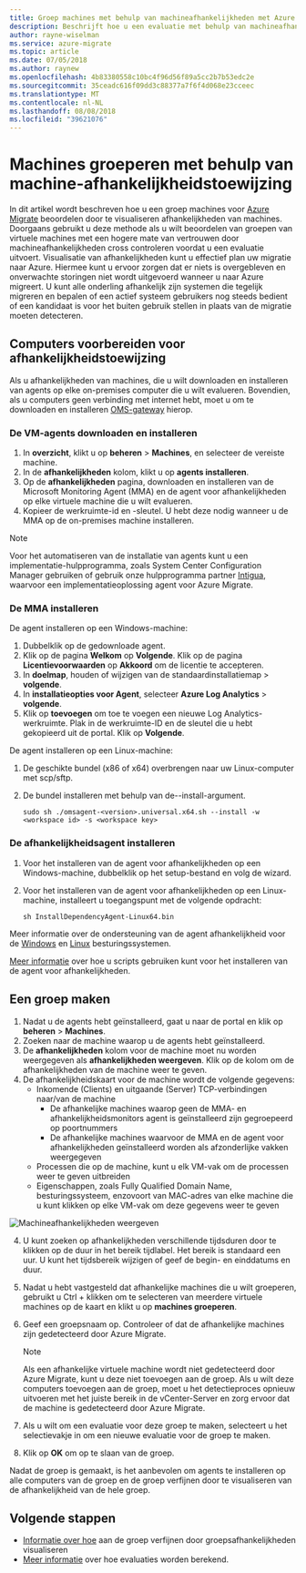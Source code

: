```yaml
---
title: Groep machines met behulp van machineafhankelijkheden met Azure Migrate | Microsoft Docs
description: Beschrijft hoe u een evaluatie met behulp van machineafhankelijkheden met de service Azure Migrate maakt.
author: rayne-wiselman
ms.service: azure-migrate
ms.topic: article
ms.date: 07/05/2018
ms.author: raynew
ms.openlocfilehash: 4b83380558c10bc4f96d56f89a5cc2b7b53edc2e
ms.sourcegitcommit: 35ceadc616f09dd3c88377a7f6f4d068e23cceec
ms.translationtype: MT
ms.contentlocale: nl-NL
ms.lasthandoff: 08/08/2018
ms.locfileid: "39621076"
---
```

# <a name="group-machines-using-machine-dependency-mapping"></a>Machines groeperen met behulp van machine-afhankelijkheidstoewijzing

In dit artikel wordt beschreven hoe u een groep machines voor [Azure Migrate](migrate-overview.md) beoordelen door te visualiseren afhankelijkheden van machines. Doorgaans gebruikt u deze methode als u wilt beoordelen van groepen van virtuele machines met een hogere mate van vertrouwen door machineafhankelijkheden cross controleren voordat u een evaluatie uitvoert. Visualisatie van afhankelijkheden kunt u effectief plan uw migratie naar Azure. Hiermee kunt u ervoor zorgen dat er niets is overgebleven en onverwachte storingen niet wordt uitgevoerd wanneer u naar Azure migreert. U kunt alle onderling afhankelijk zijn systemen die tegelijk migreren en bepalen of een actief systeem gebruikers nog steeds bedient of een kandidaat is voor het buiten gebruik stellen in plaats van de migratie moeten detecteren.


## <a name="prepare-machines-for-dependency-mapping"></a>Computers voorbereiden voor afhankelijkheidstoewijzing
Als u afhankelijkheden van machines, die u wilt downloaden en installeren van agents op elke on-premises computer die u wilt evalueren. Bovendien, als u computers geen verbinding met internet hebt, moet u om te downloaden en installeren [OMS-gateway](../log-analytics/log-analytics-oms-gateway.md) hierop.

### <a name="download-and-install-the-vm-agents"></a>De VM-agents downloaden en installeren
1. In **overzicht**, klikt u op **beheren** > **Machines**, en selecteer de vereiste machine.
2. In de **afhankelijkheden** kolom, klikt u op **agents installeren**.
3. Op de **afhankelijkheden** pagina, downloaden en installeren van de Microsoft Monitoring Agent (MMA) en de agent voor afhankelijkheden op elke virtuele machine die u wilt evalueren.
4. Kopieer de werkruimte-id en -sleutel. U hebt deze nodig wanneer u de MMA op de on-premises machine installeren.

> [!NOTE]
> Voor het automatiseren van de installatie van agents kunt u een implementatie-hulpprogramma, zoals System Center Configuration Manager gebruiken of gebruik onze hulpprogramma partner [Intigua](https://www.intigua.com/getting-started-intigua-for-azure-migration), waarvoor een implementatieoplossing agent voor Azure Migrate.

### <a name="install-the-mma"></a>De MMA installeren

De agent installeren op een Windows-machine:

1. Dubbelklik op de gedownloade agent.
2. Klik op de pagina **Welkom** op **Volgende**. Klik op de pagina **Licentievoorwaarden** op **Akkoord** om de licentie te accepteren.
3. In **doelmap**, houden of wijzigen van de standaardinstallatiemap > **volgende**.
4. In **installatieopties voor Agent**, selecteer **Azure Log Analytics** > **volgende**.
5. Klik op **toevoegen** om toe te voegen een nieuwe Log Analytics-werkruimte. Plak in de werkruimte-ID en de sleutel die u hebt gekopieerd uit de portal. Klik op **Volgende**.


De agent installeren op een Linux-machine:

1. De geschikte bundel (x86 of x64) overbrengen naar uw Linux-computer met scp/sftp.
2. De bundel installeren met behulp van de--install-argument.

    ```sudo sh ./omsagent-<version>.universal.x64.sh --install -w <workspace id> -s <workspace key>```


### <a name="install-the-dependency-agent"></a>De afhankelijkheidsagent installeren
1. Voor het installeren van de agent voor afhankelijkheden op een Windows-machine, dubbelklik op het setup-bestand en volg de wizard.
2. Voor het installeren van de agent voor afhankelijkheden op een Linux-machine, installeert u toegangspunt met de volgende opdracht:

    ```sh InstallDependencyAgent-Linux64.bin```

Meer informatie over de ondersteuning van de agent afhankelijkheid voor de [Windows](../monitoring/monitoring-service-map-configure.md#supported-windows-operating-systems) en [Linux](../monitoring/monitoring-service-map-configure.md#supported-linux-operating-systems) besturingssystemen.

[Meer informatie](https://docs.microsoft.com/azure/monitoring/monitoring-service-map-configure#installation-script-examples) over hoe u scripts gebruiken kunt voor het installeren van de agent voor afhankelijkheden.

## <a name="create-a-group"></a>Een groep maken

1. Nadat u de agents hebt geïnstalleerd, gaat u naar de portal en klik op **beheren** > **Machines**.
2. Zoeken naar de machine waarop u de agents hebt geïnstalleerd.
3. De **afhankelijkheden** kolom voor de machine moet nu worden weergegeven als **afhankelijkheden weergeven**. Klik op de kolom om de afhankelijkheden van de machine weer te geven.
4. De afhankelijkheidskaart voor de machine wordt de volgende gegevens:
    - Inkomende (Clients) en uitgaande (Server) TCP-verbindingen naar/van de machine
        - De afhankelijke machines waarop geen de MMA- en afhankelijkheidsmonitors agent is geïnstalleerd zijn gegroepeerd op poortnummers
        - De afhankelijke machines waarvoor de MMA en de agent voor afhankelijkheden geïnstalleerd worden als afzonderlijke vakken weergegeven
    - Processen die op de machine, kunt u elk VM-vak om de processen weer te geven uitbreiden
    - Eigenschappen, zoals Fully Qualified Domain Name, besturingssysteem, enzovoort van MAC-adres van elke machine die u kunt klikken op elke VM-vak om deze gegevens weer te geven

 ![Machineafhankelijkheden weergeven](./media/how-to-create-group-machine-dependencies/machine-dependencies.png)

4. U kunt zoeken op afhankelijkheden verschillende tijdsduren door te klikken op de duur in het bereik tijdlabel. Het bereik is standaard een uur. U kunt het tijdsbereik wijzigen of geef de begin- en einddatums en duur.
5. Nadat u hebt vastgesteld dat afhankelijke machines die u wilt groeperen, gebruikt u Ctrl + klikken om te selecteren van meerdere virtuele machines op de kaart en klikt u op **machines groeperen**.
6. Geef een groepsnaam op. Controleer of dat de afhankelijke machines zijn gedetecteerd door Azure Migrate.

    > [!NOTE]
    > Als een afhankelijke virtuele machine wordt niet gedetecteerd door Azure Migrate, kunt u deze niet toevoegen aan de groep. Als u wilt deze computers toevoegen aan de groep, moet u het detectieproces opnieuw uitvoeren met het juiste bereik in de vCenter-Server en zorg ervoor dat de machine is gedetecteerd door Azure Migrate.  

7. Als u wilt om een evaluatie voor deze groep te maken, selecteert u het selectievakje in om een nieuwe evaluatie voor de groep te maken.
8. Klik op **OK** om op te slaan van de groep.

Nadat de groep is gemaakt, is het aanbevolen om agents te installeren op alle computers van de groep en de groep verfijnen door te visualiseren van de afhankelijkheid van de hele groep.

## <a name="next-steps"></a>Volgende stappen

- [Informatie over hoe](how-to-create-group-dependencies.md) aan de groep verfijnen door groepsafhankelijkheden visualiseren
- [Meer informatie](concepts-assessment-calculation.md) over hoe evaluaties worden berekend.
